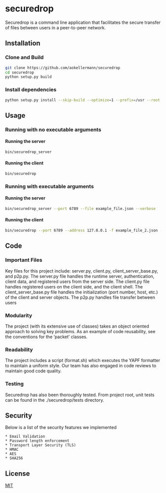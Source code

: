 # securedrop

Securedrop is a command line application that facilitates the secure transfer of files between users in a peer-to-peer network.


## Installation

### Clone and Build
```bash
git clone https://github.com/aokellermann/securedrop
cd securedrop
python setup.py build
```

### Install dependencies 
```bash
python setup.py install --skip-build --optimize=1 --prefix=/usr --root build
```
## Usage

### Running with no executable arguments

#### Running the server
```bash
bin/securedrop_server
```
#### Running the client
```bash
bin/securedrop
```
### Running with executable arguments
#### Running the server
```bash
bin/securedrop_server --port 6789 --file example_file.json --verbose
```
#### Running the client
```bash
bin/securedrop --port 6789 --address 127.0.0.1 -f example_file_2.json --verbose 
```

## Code
### Important Files
Key files for this project include: server.py, client.py, client_server_base.py, and p2p.py. 
The server.py file handles the runtime server, authentication, client data, and registered users
from the server side. The client.py file handles registered users on the client side, 
and the client shell. The client_server_base.py file handles the initialization 
(port number, host, etc.) of the client and server objects. 
The p2p.py handles file transfer between users
### Modularity
The project (with its extensive use of classes) takes an object oriented approach to solving key problems. 
As an example of code reusability, see the conventions for the ‘packet’ classes. 
### Readability
The project includes a script (format.sh) which executes the YAPF formatter to maintain a uniform style.
Our team has also engaged in code reviews to maintain good code quality.
### Testing
Securedrop has also been thoroughly tested. From project root, unit tests can be found in the 
./securedrop/tests directory.  

## Security
Below is a list of the security features we implemented
```
* Email Validation
* Password length enforcement 
* Transport Layer Security (TLS)
* HMAC
* AES
* SHA256

```
## License
[MIT](LICENSE)